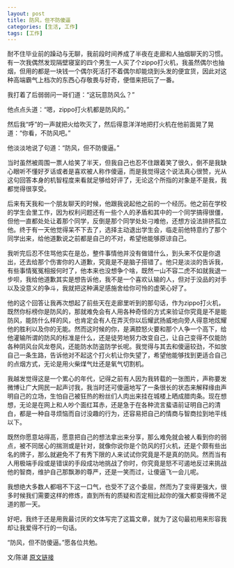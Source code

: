 ```yaml
---
layout: post
title: 防风，但不防傻逼
categories: [生活, 工作]
tags: [工作]
---
```

耐不住毕业前的躁动与无聊，我前段时间养成了半夜在走廊和人抽烟聊天的习惯。有一次我偶然发现隔壁寝室的四个男生一人买了个zippo打火机，我虽然偶尔也抽烟，但用的都是一块钱一个偶尔死活打不着偶尔却能烧到头发的便宜货，因此对这种高端霸气上档次的东西心存敬畏与好奇，便借来把玩了一番。
        
我打着了后弱弱问一哥们道：“这玩意防风么？”
        
他点点头道：“嗯，zippo打火机都是防风的。”
        
然后我“呼”的一声就把火给吹灭了，然后得意洋洋地把打火机在他前面晃了晃道：“你看，不防风吧。”
        
他淡淡地说了句道：“防风，但不防傻逼。”
        
当时虽然被周围一票人给笑了半天，但我自己也忍不住跟着笑了很久，倒不是我缺心眼听不懂好歹话或者是喜欢被人称作傻逼，而是我觉得这个说法真心很赞，光从这句回答本身的机智程度来看就足够给好评了，无论这个所指的对象是不是我，我都觉得很享受。
        
后来有天我和一个朋友聊天的时候，他跟我说起他之前的一个经历。他之前在学校的学生会里工作，因为权利问题还有一些个人的矛盾和其中的一个同学搞得很僵，但他一直都处处让着那个同学，反倒是那个同学处处刁难他，还想方设法排挤孤立他。终于有一天他觉得呆不下去了，选择主动退出学生会，临走前他特意约了那个同学出来，给他道歉说之前都是自己的不对，希望他能够原谅自己。
       
我听完后忍不住骂他实在是怂，整件事情他并没有做错什么，到头来不仅是你退出，还去给那个伤害你的人道歉，究竟是不是脑子搭错了。他只是淡淡的告诉我，有些事情冤冤相报何时了，他本来也没想争个啥，既然一山不容二虎不如就我退一步呗，我给他道歉其实是想告诉他，我不是一个喜欢认输的人，但对于没品的对手以及没意义的争斗，我就把这种满足感施舍给你可怜的虚荣心好了。
        
他的这个回答让我再次想起了前些天在走廊里听到的那句话，作为zippo打火机，既然你标榜你是防风的，那就难免会有人用各种奇怪的方式来验证你究竟是不是能防风，能防什么样的风，也肯定会有人在弄灭你以后耀武扬威地向旁人得意地炫耀他的胜利以及你的无能。然而这时候的你，是满腔怒火要和那个人争一个高下，给他灌输所谓的防风的标准是什么，还是徒劳地努力改变自己，让自己变得不仅能防各种阴风台风龙卷风，还能防水防盗防学长呢。我觉得与其去和傻逼较劲，不如放自己一条生路，告诉他对不起这个打火机让你失望了，希望他能够找到更适合自己的点烟方式，无论是用火柴煤气灶还是氧气切割机。
        
我越发觉得这是一个累心的年代，记得之前有人因为我转载的一张图片，声称要发微博让广大网民一起声讨我，我当时还可傻逼地写了一条很长的状态来解释缘由声明自己的立场，生怕自己被狂热的粉丝们人肉出来挂在城楼上晒成腊肉条。现在想想，无论是在网上和人吵个面红耳赤，还是急于在各种流言蜚语前证明自己的清白，都是一种自寻烦恼而自讨没趣的行为，还容易把自己的情商与智商拉到地平线以下。
        
既然你愿意站得高，愿意把自己的想法拿出来分享，那么难免就会被人看到你的弱点，被不同居心的揣测或是针对，就像你说你是个防风的打火机，还是个颇有些出名的牌子，那么就避免不了有秀下限的人来试试你究竟是不是真的防风。然而当有人用极端手段或是错误的手段成功地挑战了你时，你究竟是怒不可遏地反过来挑战他的智商，维护自己那飘渺的尊严，还是一笑而过，让傻逼飞一会儿呢。
        
我想绝大多数人都咽不下这一口气，也受不了这个委屈，然而为了变得更强大，很多时候我们需要这样的修炼，直到所有的质疑和否定相比起你的强大都变得微不足道的那一天。
        
好吧，我终于还是用我最讨厌的文体写完了这篇文章，就为了这句最初用来形容我却让我爱得不行的一句话。
        
“防风，但不防傻逼。”愿各位共勉。

文/陈谌 [原文链接](http://site.douban.com/177678/widget/notes/10060932/note/273510395/?qq-pf-to=pcqq.discussion)